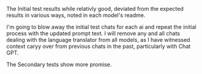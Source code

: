 The Initial test results while relativly good, deviated from the expected results in various ways, noted in each model's readme.

I'm going to blow away the initial test chats for each ai and repeat the initial process with the updated prompt text.
I will remove any and all chats dealing with the language translator from all models, as I have witnessed context caryy over from previous chats in the past, particularly with Chat GPT.

The Secondary tests show more promise.
